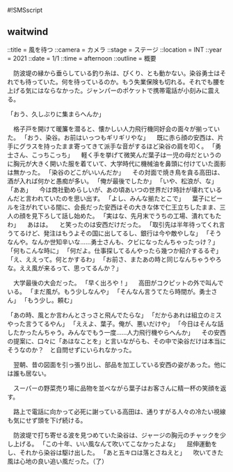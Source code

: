 #!SMSscript

## waitwind

::title = 風を待つ
::camera = カメラ
::stage = ステージ
::location = INT
::year = 2021
::date = 1/1
::time = afternoon
::outline = 概要

　防波堤の縁から垂らしている釣り糸は、ぴくり、とも動かない。染谷勇士はそれでも待っていた。何を待っているのか。もう失業保険も切れる。それでも腰を上げる気にはならなかった。ジャンパーのポケットで携帯電話が小刻みに震える。

「おう、久しぶりに集まらへんか」

　格子戸を開けて暖簾を潜ると、懐かしい人力飛行機同好会の面々が揃っていた。
「おう、染谷。お前はいっつもギリギリやな」
　既に赤ら顔の安西は、片手にグラスを持ったまま寄ってきて派手な音がするほど染谷の肩を叩く。
「勇士さん、こっちこっち」
　軽く手を挙げて微笑んだ葉子は一児の母だというのに胸元が大きく開いた服を着ていて、大学時代に機械油を鼻頭に付けていた面影は無かった。
「染谷のどこがいいんだか」
　その対面で焼き鳥を貪る高田は、酒が入れば何かと愚痴が多い。
「俺が最後でしたか」
「いや、松浪が、な」
「ああ」
　今は商社勤めらしいが、あの頃あいつの世界だけ時計が壊れているんだと言われていたのを思い出す。
「よし、みんな揃たとこで」
　葉子にビールを注がれている間に、会長だった安西はその大きな体で仁王立ちしたまま、三人の顔を見下ろして話し始めた。
「実はな、先月末でうちの工場、潰れてもたわ」
　あはは。
　と笑ったのは安西だけだった。
「取引先は半年待ってくれ言うてるけど、発注はもうよその国に出してるし、銀行は今や敵やしな」
「そうなんや。なんか世知辛いな……勇士さんも、クビになったんちゃったっけ？」
「何もこんな時に」
「何だよ。仕事探してるんやったら幾つか紹介するるぞ」
「え、ええって。何とかするわ」
「お前さ、またあの時と同じなんちゃうやろな。ええ風が来るって、思ってるんか？」

　大学最後の大会だった。
「早く出ろや！」
　高田がコクピットの外で叫んでいる。
「まだ風が。もう少しなんや」
「そんなん言うてたら時間が。勇士さん」
「もう少し。頼む」

「あの時、風とか言わんとさっさと飛んでたらな」
「だからあれは組立のミスやった言うてるやん」
「ええよ、葉子。俺が、悪いだけや」
「今日はそんな話したかったんちゃう。みんなでもう一度……人力飛行機やらへんか」
　その安西の提案に、口々に「あほなことを」と言いながらも、その中で染谷だけは本当にそうなのか？　と自問せずにいられなかった。

　翌朝、昔の図面を引っ張り出し、部品を加工している安西の姿があった。他には誰も居ない。

　スーパーの野菜売り場に品物を並べながら葉子はお客さんに精一杯の笑顔を返す。

　路上で電話に向かって必死に謝っている高田は、通りすがる人々の冷たい視線も気にせず頭を下げ続ける。

　防波堤で打ち寄せる波を見つめていた染谷は、ジャージの胸元のチャックを少し上げる。
「この十年、いい風なんて吹いてこなかったよな」
　屈伸運動をし、それから染谷は駆け出した。
「あと五キロは落とさねえと」
　吹いてきた風は心地の良い追い風だった。（了）



